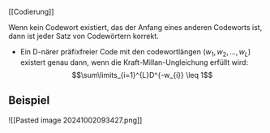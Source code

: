 [[Codierung]]

Wenn kein Codewort existiert, das der Anfang eines anderen Codeworts ist, dann ist jeder Satz von Codewörtern korrekt.

- Ein D-närer präfixfreier Code mit den codewortlängen $(w_{1}, w_{2}, ..., w_{L})$ existert genau dann, wenn die Kraft-Millan-Ungleichung erfüllt wird:
$$\sum\limits_{i=1}^{L}D^{-w_{i}} \leq 1$$

## Beispiel
![[Pasted image 20241002093427.png]]
